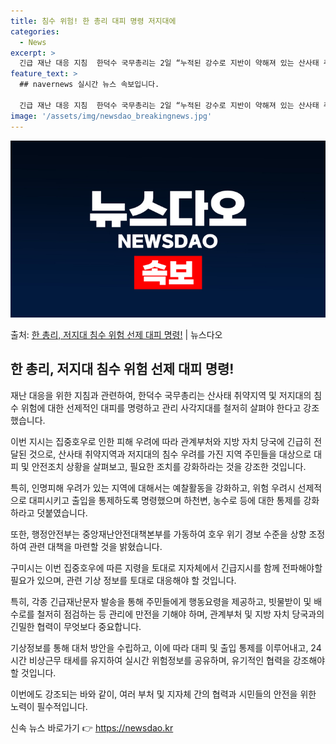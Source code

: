 ```yaml
---
title: 침수 위험! 한 총리 대피 명령 저지대에
categories:
  - News
excerpt: >
  긴급 재난 대응 지침  한덕수 국무총리는 2일 “누적된 강수로 지반이 약해져 있는 산사태 취약지역은 물론, …
feature_text: >
  ## navernews 실시간 뉴스 속보입니다.

  긴급 재난 대응 지침  한덕수 국무총리는 2일 “누적된 강수로 지반이 약해져 있는 산사태 취약지역은 물론, …
image: '/assets/img/newsdao_breakingnews.jpg'
---
```


![뉴스다오 속보](/assets/img/newsdao_breakingnews.jpg)

<p>출처: <a href="https://newsdao.kr/4546" rel="dofollow">한 총리, 저지대 침수 위험 선제 대피 명령!</a> | 뉴스다오</p>

<h2 data-ke-size="size26">한 총리, 저지대 침수 위험 선제 대피 명령!</h2>
재난 대응을 위한 지침과 관련하여, 한덕수 국무총리는 산사태 취약지역 및 저지대의 침수 위험에 대한 선제적인 대피를 명령하고 관리 사각지대를 철저히 살펴야 한다고 강조했습니다.  

이번 지시는 집중호우로 인한 피해 우려에 따라 관계부처와 지방 자치 당국에 긴급히 전달된 것으로, 산사태 취약지역과 저지대의 침수 우려를 가진 지역 주민들을 대상으로 대피 및 안전조치 상황을 살펴보고, 필요한 조치를 강화하라는 것을 강조한 것입니다.  

특히, 인명피해 우려가 있는 지역에 대해서는 예찰활동을 강화하고, 위험 우려시 선제적으로 대피시키고 출입을 통제하도록 명령했으며 하천변, 농수로 등에 대한 통제를 강화하라고 덧붙였습니다.  

또한, 행정안전부는 중앙재난안전대책본부를 가동하여 호우 위기 경보 수준을 상향 조정하여 관련 대책을 마련할 것을 밝혔습니다.  

구미시는 이번 집중호우에 따른 지령을 토대로 지자체에서 긴급지시를 함께 전파해야할 필요가 있으며, 관련 기상 정보를 토대로 대응해야 할 것입니다. 

특히, 각종 긴급재난문자 발송을 통해 주민들에게 행동요령을 제공하고, 빗물받이 및 배수로를 철저히 점검하는 등 관리에 만전을 기해야 하며, 관계부처 및 지방 자치 당국과의 긴밀한 협력이 무엇보다 중요합니다.  

기상정보를 통해 대처 방안을 수립하고, 이에 따라 대피 및 출입 통제를 이루어내고, 24시간 비상근무 태세를 유지하여 실시간 위험정보를 공유하며, 유기적인 협력을 강조해야 할 것입니다.  

이번에도 강조되는 바와 같이, 여러 부처 및 지자체 간의 협력과 시민들의 안전을 위한 노력이 필수적입니다. 

신속 뉴스 바로가기 👉 <a href="https://newsdao.kr" rel="dofollow">https://newsdao.kr</a>


